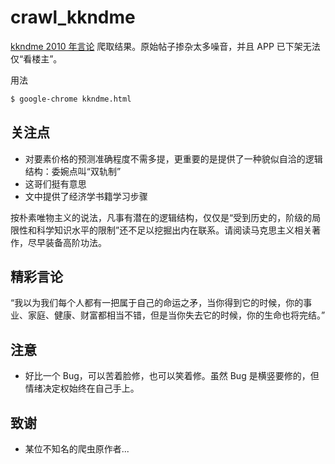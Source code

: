 # crawl_kkndme
[kkndme 2010 年言论](http://bbs.tianya.cn/post-house-252774-1.shtml) 爬取结果。原始帖子掺杂太多噪音，并且 APP 已下架无法仅“看楼主”。

用法
```bash
$ google-chrome kkndme.html
```


## 关注点

* 对要素价格的预测准确程度不需多提，更重要的是提供了一种貌似自洽的逻辑结构：委婉点叫“双轨制”
* 这哥们挺有意思
* 文中提供了经济学书籍学习步骤

按朴素唯物主义的说法，凡事有潜在的逻辑结构，仅仅是“受到历史的，阶级的局限性和科学知识水平的限制”还不足以挖掘出内在联系。请阅读马克思主义相关著作，尽早装备高阶功法。


## 精彩言论

“我以为我们每个人都有一把属于自己的命运之矛，当你得到它的时候，你的事业、家庭、健康、财富都相当不错，但是当你失去它的时候，你的生命也将完结。”

## 注意

* 好比一个 Bug，可以苦着脸修，也可以笑着修。虽然 Bug 是横竖要修的，但情绪决定权始终在自己手上。

## 致谢

* 某位不知名的爬虫原作者...

